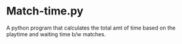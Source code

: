 # Match-time.py
A python program that calculates the total amt of time based on the playtime and waiting time b/w matches.
